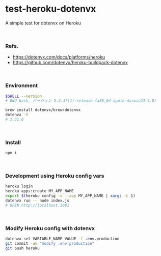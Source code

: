 # test-heroku-dotenvx
A simple test for dotenvx on Heroku

<br>

### Refs.
- https://dotenvx.com/docs/platforms/heroku
- https://github.com/dotenvx/heroku-buildpack-dotenvx

<br>

### Environment
```sh
$SHELL --version
# GNU bash, バージョン 5.2.37(1)-release (x86_64-apple-darwin23.4.0)

brew install dotenvx/brew/dotenvx
dotenvx -V
# 1.31.0
```

<br>

### Install
```sh
npm i
```

<br>

### Development using Heroku config vars
```sh
heroku login
heroku apps:create MY_APP_NAME
export $(heroku config -s --app MY_APP_NAME | xargs -L 1)
dotenvx run -- node index.js
# OPEN http://localhost:3001
```

<br>

### Modify Heroku config with dotenvx
```sh
dotenvx set VARIABLE_NAME VALUE -f .env.production
git commit -am "modify .env.production"
git push heroku
```
